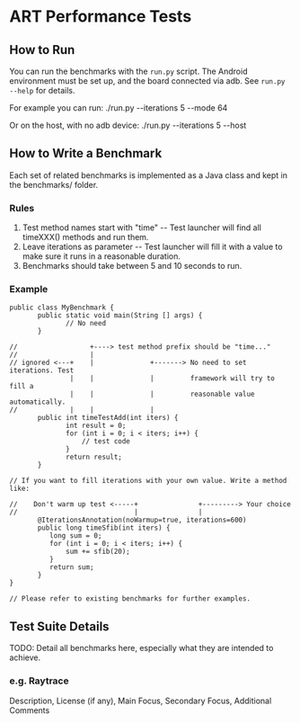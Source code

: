 # ART Performance Tests


## How to Run

You can run the benchmarks with the `run.py` script. The Android environment
must be set up, and the board connected via adb. See `run.py --help` for
details.

For example you can run:
       ./run.py --iterations 5 --mode 64

Or on the host, with no adb device:
      ./run.py --iterations 5 --host

## How to Write a Benchmark

Each set of related benchmarks is implemented as a Java class and kept in the
benchmarks/ folder.

### Rules

1. Test method names start with "time" -- Test launcher will find all timeXXX()
   methods and run them.
2. Leave iterations as parameter -- Test launcher will fill it with a value
   to make sure it runs in a reasonable duration.
3. Benchmarks should take between 5 and 10 seconds to run.

### Example

    public class MyBenchmark {
           public static void main(String [] args) {
                  // No need
           }

    //                  +----> test method prefix should be "time..."
    //                  |
    // ignored <---+    |              +-------> No need to set iterations. Test
                   |    |              |         framework will try to fill a
                   |    |              |         reasonable value automatically.
    //             |    |              |
           public int timeTestAdd(int iters) {
                  int result = 0;
                  for (int i = 0; i < iters; i++) {
                      // test code
                  }
                  return result;
           }

    // If you want to fill iterations with your own value. Write a method like:

    //    Don't warm up test <-----+               +---------> Your choice
    //                             |               |
           @IterationsAnnotation(noWarmup=true, iterations=600)
           public long timeSfib(int iters) {
              long sum = 0;
              for (int i = 0; i < iters; i++) {
                  sum += sfib(20);
              }
              return sum;
           }
    }

    // Please refer to existing benchmarks for further examples.


## Test Suite Details

TODO: Detail all benchmarks here, especially what they are intended to achieve.

### e.g. Raytrace

Description, License (if any), Main Focus, Secondary Focus, Additional Comments

